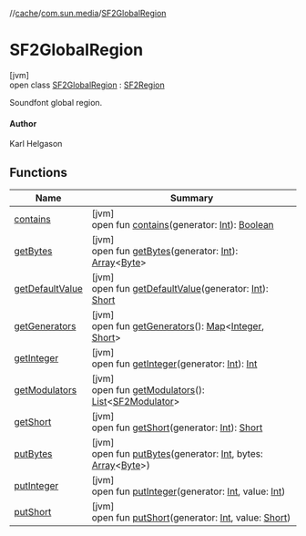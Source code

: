 //[cache](../../../index.md)/[com.sun.media](../index.md)/[SF2GlobalRegion](index.md)

# SF2GlobalRegion

[jvm]\
open class [SF2GlobalRegion](index.md) : [SF2Region](../-s-f2-region/index.md)

Soundfont global region.

#### Author

Karl Helgason

## Functions

| Name | Summary |
|---|---|
| [contains](../-s-f2-region/contains.md) | [jvm]<br>open fun [contains](../-s-f2-region/contains.md)(generator: [Int](https://kotlinlang.org/api/latest/jvm/stdlib/kotlin/-int/index.html)): [Boolean](https://kotlinlang.org/api/latest/jvm/stdlib/kotlin/-boolean/index.html) |
| [getBytes](../-s-f2-region/get-bytes.md) | [jvm]<br>open fun [getBytes](../-s-f2-region/get-bytes.md)(generator: [Int](https://kotlinlang.org/api/latest/jvm/stdlib/kotlin/-int/index.html)): [Array](https://kotlinlang.org/api/latest/jvm/stdlib/kotlin/-array/index.html)&lt;[Byte](https://kotlinlang.org/api/latest/jvm/stdlib/kotlin/-byte/index.html)&gt; |
| [getDefaultValue](../-s-f2-region/get-default-value.md) | [jvm]<br>open fun [getDefaultValue](../-s-f2-region/get-default-value.md)(generator: [Int](https://kotlinlang.org/api/latest/jvm/stdlib/kotlin/-int/index.html)): [Short](https://kotlinlang.org/api/latest/jvm/stdlib/kotlin/-short/index.html) |
| [getGenerators](../-s-f2-instrument-region/index.md#-1431533763%2FFunctions%2F-82533025) | [jvm]<br>open fun [getGenerators](../-s-f2-instrument-region/index.md#-1431533763%2FFunctions%2F-82533025)(): [Map](https://docs.oracle.com/javase/8/docs/api/java/util/Map.html)&lt;[Integer](https://docs.oracle.com/javase/8/docs/api/java/lang/Integer.html), [Short](https://docs.oracle.com/javase/8/docs/api/java/lang/Short.html)&gt; |
| [getInteger](../-s-f2-region/get-integer.md) | [jvm]<br>open fun [getInteger](../-s-f2-region/get-integer.md)(generator: [Int](https://kotlinlang.org/api/latest/jvm/stdlib/kotlin/-int/index.html)): [Int](https://kotlinlang.org/api/latest/jvm/stdlib/kotlin/-int/index.html) |
| [getModulators](../-s-f2-instrument-region/index.md#-1843354791%2FFunctions%2F-82533025) | [jvm]<br>open fun [getModulators](../-s-f2-instrument-region/index.md#-1843354791%2FFunctions%2F-82533025)(): [List](https://docs.oracle.com/javase/8/docs/api/java/util/List.html)&lt;[SF2Modulator](../-s-f2-modulator/index.md)&gt; |
| [getShort](../-s-f2-region/get-short.md) | [jvm]<br>open fun [getShort](../-s-f2-region/get-short.md)(generator: [Int](https://kotlinlang.org/api/latest/jvm/stdlib/kotlin/-int/index.html)): [Short](https://kotlinlang.org/api/latest/jvm/stdlib/kotlin/-short/index.html) |
| [putBytes](../-s-f2-region/put-bytes.md) | [jvm]<br>open fun [putBytes](../-s-f2-region/put-bytes.md)(generator: [Int](https://kotlinlang.org/api/latest/jvm/stdlib/kotlin/-int/index.html), bytes: [Array](https://kotlinlang.org/api/latest/jvm/stdlib/kotlin/-array/index.html)&lt;[Byte](https://kotlinlang.org/api/latest/jvm/stdlib/kotlin/-byte/index.html)&gt;) |
| [putInteger](../-s-f2-region/put-integer.md) | [jvm]<br>open fun [putInteger](../-s-f2-region/put-integer.md)(generator: [Int](https://kotlinlang.org/api/latest/jvm/stdlib/kotlin/-int/index.html), value: [Int](https://kotlinlang.org/api/latest/jvm/stdlib/kotlin/-int/index.html)) |
| [putShort](../-s-f2-region/put-short.md) | [jvm]<br>open fun [putShort](../-s-f2-region/put-short.md)(generator: [Int](https://kotlinlang.org/api/latest/jvm/stdlib/kotlin/-int/index.html), value: [Short](https://kotlinlang.org/api/latest/jvm/stdlib/kotlin/-short/index.html)) |
